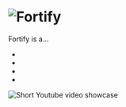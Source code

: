 # ![Fortify](https://i.imgur.com/k54n11u.png)


Fortify is a...

  *

  *

  *

  *


![Short Youtube video showcase](https://youtu.be/LSdocJUmJMI)
